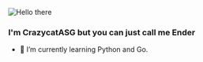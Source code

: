![Hello there](https://media1.giphy.com/media/xTiIzJSKB4l7xTouE8/giphy.gif)
### I'm CrazycatASG but you can just call me Ender

- 🌱 I’m currently learning Python and Go. 

